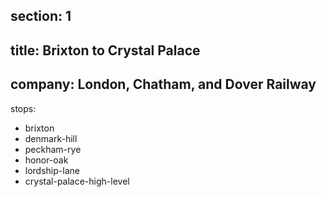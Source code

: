 ﻿section: 1
----
title: Brixton to Crystal Palace
----
company: London, Chatham, and Dover Railway
----
stops:
- brixton
- denmark-hill
- peckham-rye
- honor-oak
- lordship-lane
- crystal-palace-high-level
